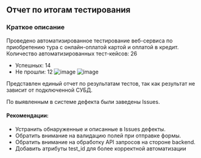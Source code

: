 Отчет по итогам тестирования
---
### Краткое описание
Проведено автоматизированное тестирование веб-сервиса по приобретению тура
с онлайн-оплатой картой и оплатой в кредит.
Количество автоматизированных тест-кейсов: 26


- Успешных: 14
- Не прошли: 12
  ![image](https://github.com/AzizShoev/DiplomQa58/assets/125202162/e166f62f-5e9f-4487-94bf-d4db5f29a4cf)
  ![image](https://github.com/AzizShoev/DiplomQa58/assets/125202162/f0310bfe-d1b8-42aa-ac32-9e56daf1889a)


Представлен единый отчет по результатам тестов, так как результат не зависит от подключенной СУБД.

По выявленным в системе дефекта были заведены Issues.
#### Рекомендации:
- Устранить обнаруженные и описанные в Issues дефекты.
- Обратить внимание на валидацию полей при отправке формы.
- Обратить внимание на обработку API запросов на стороне backend.
- Добавить атрибуты test_id для более корректной автоматизации
